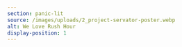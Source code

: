 ```yaml
---
section: panic-lit
source: /images/uploads/2_project-servator-poster.webp
alt: We Love Rush Hour
display-position: 1
---
```

